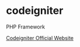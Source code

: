 # codeigniter
PHP Framework 

<a href="https://codeigniter.com/" target="_blanck">Codeigniter Official Website</a>

